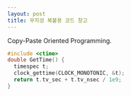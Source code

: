 ```yaml
---
layout: post
title: 무지성 복붙용 코드 창고
---
```


Copy-Paste Oriented Programming.

```c++
#include <ctime>
double GetTime() {
  timespec t;
  clock_gettime(CLOCK_MONOTONIC, &t);
  return t.tv_sec + t.tv_nsec / 1e9;
}
```